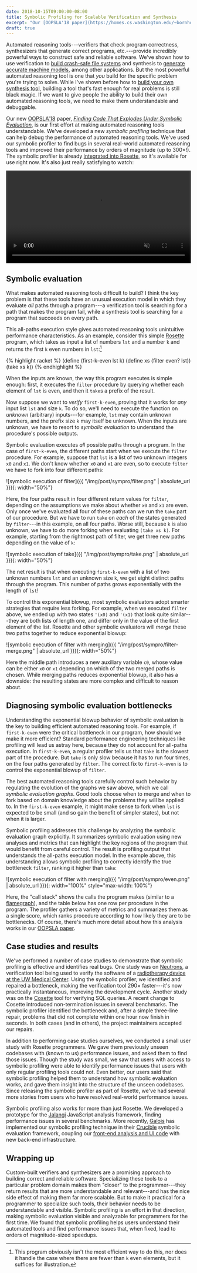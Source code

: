 ```yaml
---
date: 2018-10-15T09:00:00-08:00
title: Symbolic Profiling for Scalable Verification and Synthesis
excerpt: "Our [OOPSLA'18 paper](https://homes.cs.washington.edu/~bornholt/papers/sympro-oopsla18.pdf) introduces performance debugging techniques for automated reasoning tools."
draft: true
---
```


<link href="https://vjs.zencdn.net/7.2.3/video-js.css" rel="stylesheet">
<script src="https://vjs.zencdn.net/7.2.3/video.js"></script>

Automated reasoning tools---verifiers that check program correctness,
synthesizers that generate correct programs, etc.---provide incredibly
powerful ways to construct safe and reliable software.
We've shown how to use verification to [build crash-safe file systems][yggy]
and synthesis to [generate accurate machine models][memsynth],
among other applications.
But the most powerful automated reasoning tool is one that *you* build
for the specific problem you're trying to solve.
While I've shown before how to [build your own synthesis tool][synth],
building a tool that's fast enough for real problems is still black magic.
If we want to give people the ability to build their own automated reasoning tools,
we need to make them understandable and debuggable.

Our new [OOPSLA'18][oopsla] paper,
[*Finding Code That Explodes Under Symbolic Evaluation*][paper],
is our first effort at making automated reasoning tools understandable.
We've developed a new *symbolic profiling* technique
that can help debug the performance of automated reasoning tools.
We've used our symbolic profiler to find bugs in several
real-world automated reasoning tools
and improved their performance by orders of magnitude (up to 300&times;!).
The symbolic profiler is already [integrated into Rosette][ros],
so it's available for use right now.
It's also just really satisfying to watch:

<video id="ferrite" class="video-js vjs-big-play-centered" muted controls preload="auto" data-setup='{"fluid": true}' style="width: 100%">
    <source src="{{ "/img/post/sympro/ferrite.mp4" | absolute_url }}" type="video/mp4">
    <p class="vjs-no-js">To view this video please enable JavaScript.</p>
</video>

## Symbolic evaluation

What makes automated reasoning tools difficult to build?
I think the key problem is that these tools have an unusual execution model
in which they evaluate *all* paths through a program---a verification
tool is searching for a path that makes the program fail,
while a synthesis tool is searching for a program that succeeds on every path.

This all-paths execution style gives automated reasoning tools
unintuitive performance characteristics.
As an example,
consider this simple [Rosette][] program,
which takes as input a list of numbers `lst` and a number `k`
and returns the first `k` even numbers in `lst`:[^even]

{% highlight racket %}
(define (first-k-even lst k)
  (define xs (filter even? lst))
  (take xs k))
{% endhighlight %}

When the inputs are known,
the way this program executes is simple enough:
first, it executes the `filter` procedure
by querying whether each element of `lst` is even,
and then it `take`s a prefix of the result.

Now suppose we want to *verify* `first-k-even`,
proving that it works for *any* input list `lst` and size `k`.
To do so, we'll need to execute the function
on *unknown* (arbitrary) inputs---for example,
`lst` may contain unknown numbers,
and the prefix size `k` may itself be unknown.
When the inputs are unknown,
we have to resort to *symbolic evaluation*
to understand the procedure's possible outputs.

Symbolic evaluation executes *all* possible paths through a program.
In the case of `first-k-even`,
the different paths start when we execute the `filter` procedure.
For example,
suppose that `lst` is a list of two unknown integers `x0` and `x1`.
We don't know whether `x0` and `x1` are even,
so to execute `filter` we have to fork into four different paths:

![symbolic execution of filter]({{ "/img/post/sympro/filter.png" | absolute_url }}){: width="50%"}

Here, the four paths result in four different return values for `filter`,
depending on the assumptions we make about whether `x0` and `x1` are even.
Only once we've evaluated all four of these paths can we run the `take`
part of our procedure.
But we have to run `take` on *each* of the states generated by `filter`---in
this example, on all four paths.
Worse still,
because `k` is also unknown,
we have to do more forking when evaluating `(take xs k)`.
For example, starting from the rightmost path of filter,
we get three new paths depending on the value of `k`:

![symbolic execution of take]({{ "/img/post/sympro/take.png" | absolute_url }}){: width="50%"}

The net result is that when executing `first-k-even`
with a list of two unknown numbers `lst`
and an unknown size `k`,
we get eight distinct paths through the program.
This number of paths grows exponentially with the length of `lst`!

To control this exponential blowup,
most symbolic evaluators adopt smarter strategies
that require less forking.
For example,
when we executed `filter` above,
we ended up with two states `'(x0)` and `'(x1)`
that look quite similar---they are both lists of length one,
and differ only in the value of the first element of the list.
Rosette and other symbolic evaluators will *merge* these two paths
together to reduce exponential blowup:

![symbolic execution of filter with merging]({{ "/img/post/sympro/filter-merge.png" | absolute_url }}){: width="50%"}

Here the middle path introduces a new auxiliary variable `c0`,
whose value can be either `x0` or `x1` depending
on which of the two merged paths is chosen.
While merging paths reduces exponential blowup,
it also has a downside:
the resulting states are more complex and difficult to reason about.

## Diagnosing symbolic evaluation bottlenecks

Understanding the exponential blowup behavior of symbolic evaluation
is the key to building efficient automated reasoning tools.
For example,
if `first-k-even` were the critical bottleneck in our program,
how should we make it more efficient?
Standard performance engineering techniques like profiling
will lead us astray here,
because they do not account for all-paths execution.
In `first-k-even`,
a regular profiler tells us that `take` is the slowest part
of the procedure.
But `take` is only slow because it has to run four times,
on the four paths generated by `filter`.
The correct fix to `first-k-even` is to
control the exponential blowup of `filter`.

The best automated reasoning tools
carefully control such behavior by
regulating the evolution of the graphs we saw above,
which we call *symbolic evaluation graphs*.
Good tools choose when to merge and when to fork
based on domain knowledge about the problems
they will be applied to.
In the `first-k-even` example,
it might make sense to fork when `lst` is expected to be small
(and so gain the benefit of simpler states),
but not when it is larger.

Symbolic profiling addresses this challenge
by analyzing the symbolic evaluation graph explicitly.
It summarizes symbolic evaluation using new analyses and metrics
that can highlight the key regions of the program
that would benefit from careful control.
The result is profiling output
that understands the all-paths execution model.
In the example above,
this understanding allows symbolic profiling
to correctly identify the true bottleneck `filter`,
ranking it higher than `take`:

![symbolic execution of filter with merging]({{ "/img/post/sympro/even.png" | absolute_url }}){: width="100%" style="max-width: 100%"}

Here, the "call stack" shows the calls the program makes
(similar to a [flamegraph][]),
and the table below has one row per procedure in the program.
The profiler gathers a variety of metrics
and summarizes them as a single score,
which ranks procedure according to how likely they are to be bottlenecks.
Of course, there's much more detail about how this analysis works
in our [OOPSLA paper][paper].

## Case studies and results

We've performed a number of case studies
to demonstrate that symbolic profiling
is effective and identifies real bugs.
One study was on [Neutrons][],
a verification tool
being used to verify the software of a [radiotherapy device at the UW Medical Center][cnts].
Using the symbolic profiler,
we identified and repaired a bottleneck,
making the verification tool 290&times; faster---it's now practically instantaneous,
improving the development cycle.
Another study was on the [Cosette][] tool
for verifying SQL queries.
A recent change to Cosette introduced non-termination
issues in several benchmarks.
The symbolic profiler identified the bottleneck and,
after a simple three-line repair,
problems that did not complete within one hour now finish in seconds.
In both cases (and in others),
the project maintainers accepted our repairs.

In addition to performing case studies ourselves,
we conducted a small user study
with Rosette programmers.
We gave them previously unseen codebases with (known to us)
performance issues,
and asked them to find those issues.
Though the study was small,
we saw that users with access to symbolic profiling
were able to identify performance issues
that users with only regular profiling tools could not.
Even better, our users said that symbolic profiling
helped them to understand how symbolic evaluation works,
and gave them insight into the structure of the unseen codebases.
Since releasing the symbolic profiler as part of Rosette,
we've had several more stories from users
who have resolved real-world performance issues.

Symbolic profiling also works for more than just Rosette.
We developed a prototype for the [Jalangi][] JavaScript analysis framework,
finding performance issues in several benchmarks.
More recently,
[Galois][] has implemented our symbolic profiling technique
in their [Crucible][] symbolic evaluation framework,
coupling our [front-end analysis and UI code][sympro-ui]
with new back-end infrastructure.

## Wrapping up

Custom-built verifiers and synthesizers
are a promising approach to building correct and reliable software.
Specializing these tools to a particular problem domain
makes them "closer" to the programmer---they return
results that are more understandable and relevant---and
has the nice side effect of making them far more scalable.
But to make it practical for a programmer to specialize such tools,
their behavior needs to be understandable and visible.
Symbolic profiling is an effort in that direction,
making symbolic evaluation visible and analyzable for programmers
for the first time.
We found that symbolic profiling helps users
understand their automated tools and find performance issues
that, when fixed, lead to orders of magnitude-sized speedups.


[^even]: This program obviously isn't the most efficient way to do this, nor does it handle the case where there are fewer than `k` even elements, but it suffices for illustration.

[yggy]: https://unsat.cs.washington.edu/projects/yggdrasil/
[memsynth]: https://unsat.cs.washington.edu/projects/memsynth/
[synth]: https://homes.cs.washington.edu/~bornholt/post/building-synthesizer.html
[oopsla]: https://conf.researchr.org/track/splash-2018/splash-2018-OOPSLA
[paper]: https://homes.cs.washington.edu/~bornholt/papers/sympro-oopsla18.pdf
[ros]: https://docs.racket-lang.org/rosette-guide/ch_performance.html?q=rosette#%28part._sec~3asympro%29
[Rosette]: https://emina.github.io/rosette/
[flamegraph]: http://www.brendangregg.com/flamegraphs.html
[neutrons]: http://neutrons.uwplse.org/
[cnts]: https://staff.washington.edu/jon/cnts/
[cosette]: http://cosette.cs.washington.edu/
[jalangi]: https://github.com/SRA-SiliconValley/jalangi
[galois]: https://galois.com/
[crucible]: https://github.com/GaloisInc/crucible
[sympro-ui]: https://github.com/jamesbornholt/sympro-ui